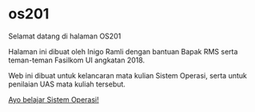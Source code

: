 # os201
Selamat datang di halaman OS201

Halaman ini dibuat oleh Inigo Ramli dengan bantuan Bapak RMS serta teman-teman Fasilkom UI angkatan 2018.

Web ini dibuat untuk kelancaran mata kulian Sistem Operasi, serta untuk penilaian UAS mata kuliah tersebut.

[Ayo belajar Sistem Operasi!](igoramli.github.io/os201/URLs)
